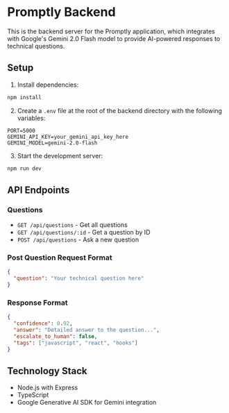 # Promptly Backend

This is the backend server for the Promptly application, which integrates with Google's Gemini 2.0 Flash model to provide AI-powered responses to technical questions.

## Setup

1. Install dependencies:
```bash
npm install
```

2. Create a `.env` file at the root of the backend directory with the following variables:
```
PORT=5000
GEMINI_API_KEY=your_gemini_api_key_here
GEMINI_MODEL=gemini-2.0-flash
```

3. Start the development server:
```bash
npm run dev
```

## API Endpoints

### Questions

- `GET /api/questions` - Get all questions
- `GET /api/questions/:id` - Get a question by ID
- `POST /api/questions` - Ask a new question

### Post Question Request Format

```json
{
  "question": "Your technical question here"
}
```

### Response Format

```json
{
  "confidence": 0.92,
  "answer": "Detailed answer to the question...",
  "escalate_to_human": false,
  "tags": ["javascript", "react", "hooks"]
}
```

## Technology Stack

- Node.js with Express
- TypeScript
- Google Generative AI SDK for Gemini integration 